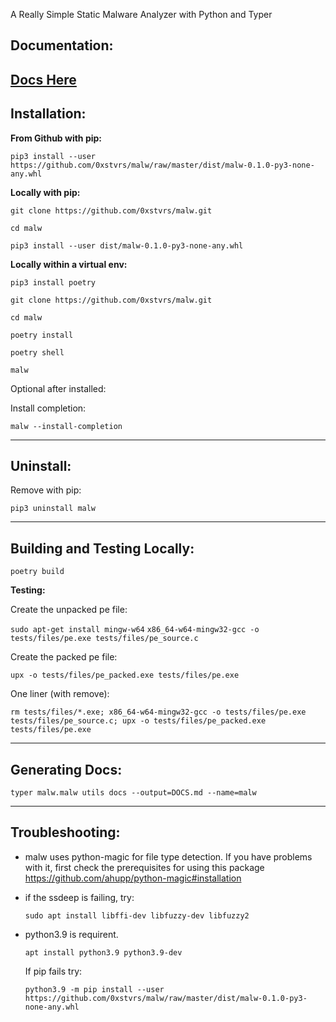 A Really Simple Static Malware Analyzer with Python and Typer

## Documentation:

[Docs Here](DOCS.md)
---

## Installation:

**From Github with pip:**

`pip3 install --user https://github.com/0xstvrs/malw/raw/master/dist/malw-0.1.0-py3-none-any.whl`

**Locally with pip:**

`git clone https://github.com/0xstvrs/malw.git`

`cd malw`

`pip3 install --user dist/malw-0.1.0-py3-none-any.whl`

**Locally within a virtual env:**

`pip3 install poetry`

`git clone https://github.com/0xstvrs/malw.git`

`cd malw`

`poetry install`

`poetry shell`

`malw`

Optional after installed:

Install completion:

`malw --install-completion`

---

## Uninstall:

Remove with pip:

`pip3 uninstall malw`

---

## Building and Testing Locally:

`poetry build`

**Testing:** 



Create the unpacked pe file:

`sudo apt-get install mingw-w64`
`x86_64-w64-mingw32-gcc -o tests/files/pe.exe tests/files/pe_source.c`

Create the packed pe file:

`upx -o tests/files/pe_packed.exe tests/files/pe.exe`


One liner (with remove):

`rm tests/files/*.exe; x86_64-w64-mingw32-gcc -o tests/files/pe.exe tests/files/pe_source.c; upx -o tests/files/pe_packed.exe tests/files/pe.exe`

---

## Generating Docs:

`typer malw.malw utils docs --output=DOCS.md --name=malw`


---

## Troubleshooting:
- malw uses python-magic for file type detection. If you have problems with it, first check the prerequisites for using this package https://github.com/ahupp/python-magic#installation

- if the ssdeep is failing, try:

     `sudo apt install libffi-dev libfuzzy-dev libfuzzy2`

- python3.9 is requirent. 

    `apt install python3.9 python3.9-dev`

    If pip fails try:
    
    `python3.9 -m pip install --user https://github.com/0xstvrs/malw/raw/master/dist/malw-0.1.0-py3-none-any.whl`

